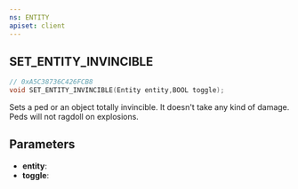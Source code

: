 ```yaml
---
ns: ENTITY
apiset: client
---
```

## SET_ENTITY_INVINCIBLE

```c
// 0xA5C38736C426FCB8
void SET_ENTITY_INVINCIBLE(Entity entity,BOOL toggle);
```

Sets a ped or an object totally invincible. It doesn't take any kind of damage. Peds will not ragdoll on explosions.

## Parameters
* **entity**:
* **toggle**:



